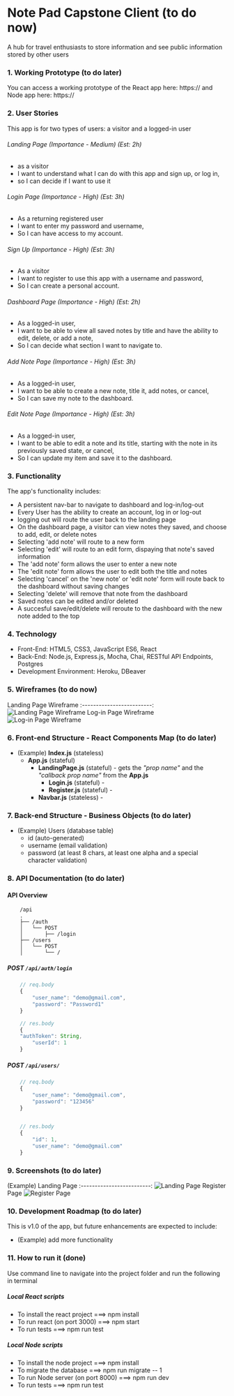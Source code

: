 # Note Pad Capstone Client (to do now)
A hub for travel enthusiasts to store information and see public information stored by other users


### 1. Working Prototype (to do later)
You can access a working prototype of the React app here: https:// and Node app here: https://

### 2. User Stories 
This app is for two types of users: a visitor and a logged-in user


###### Landing Page (Importance - Medium) (Est: 2h)
* as a visitor
* I want to understand what I can do with this app and sign up, or log in,
* so I can decide if I want to use it

###### Login Page (Importance - High) (Est: 3h)
* As a returning registered user
* I want to enter my password and username,
* So I can have access to my account.

###### Sign Up (Importance - High) (Est: 3h)
* As a visitor
* I want to register to use this app with a username and password,
* So I can create a personal account.

###### Dashboard Page (Importance - High) (Est: 2h)
* As a logged-in user,
* I want to be able to view all saved notes by title and have the ability to edit, delete, or add a note,
* So I can decide what section I want to navigate to.

###### Add Note Page (Importance - High) (Est: 3h)
* As a logged-in user,
* I want to be able to create a new note, title it, add notes, or cancel,
* So I can save my note to the dashboard.

###### Edit Note Page (Importance - High) (Est: 3h)
* As a logged-in user,
* I want to be able to edit a note and its title, starting with the note in its previously saved state, or cancel,
* So I can update my item and save it to the dashboard.

### 3. Functionality
The app's functionality includes:
* A persistent nav-bar to navigate to dashboard and log-in/log-out
* Every User has the ability to create an account, log in or log-out
* logging out will route the user back to the landing page
* On the dashboard page, a visitor can view notes they saved, and choose to add, edit, or delete notes
* Selecting 'add note' will route to a new form 
* Selecting 'edit' will route to an edit form, dispaying that note's saved information
* The 'add note' form allows the user to enter a new note
* The 'edit note' form allows the user to edit both the title and notes 
* Selecting 'cancel' on the 'new note' or 'edit note' form will route back to the dashboard without saving changes
* Selecting 'delete' will remove that note from the dashboard
* Saved notes can be edited and/or deleted
* A succesful save/edit/delete will reroute to the dashboard with the new note added to the top


### 4. Technology
* Front-End: HTML5, CSS3, JavaScript ES6, React
* Back-End: Node.js, Express.js, Mocha, Chai, RESTful API Endpoints, Postgres
* Development Environment: Heroku, DBeaver


### 5. Wireframes (to do now)
Landing Page Wireframe
:-------------------------:
![Landing Page Wireframe](/github-images/wireframes/landing-page.jpg)
Log-in Page Wireframe
![Log-in Page Wireframe](/github-images/wireframes/log-in-page.jpg)


### 6. Front-end Structure - React Components Map (to do later)
* (Example) __Index.js__ (stateless)
    * __App.js__ (stateful)
        * __LandingPage.js__ (stateful) - gets the _"prop name"_ and the _"callback prop name"_ from the __App.js__
            * __Login.js__ (stateful) -
            * __Register.js__ (stateful) -
        * __Navbar.js__ (stateless) -



### 7. Back-end Structure - Business Objects (to do later)
* (Example) Users (database table)
    * id (auto-generated)
    * username (email validation)
    * password (at least 8 chars, at least one alpha and a special character validation)



### 8. API Documentation (to do later)
#### API Overview
```text
    /api
    .
    ├── /auth
    │   └── POST
    │       ├── /login
    ├── /users
    │   └── POST
    │       └── /
```

##### POST `/api/auth/login`
```js
    // req.body
    {
        "user_name": "demo@gmail.com",
        "password": "Password1"
    }

    // res.body
    {
    "authToken": String,
        "userId": 1
    }
```

##### POST `/api/users/`
```js
    // req.body
    {
        "user_name": "demo@gmail.com",
        "password": "123456"
    }


    // res.body
    {
        "id": 1,
        "user_name": "demo@gmail.com"
    }
```



### 9. Screenshots (to do later)
(Example) Landing Page
:-------------------------:
![Landing Page](/github-images/screenshots/landing-page-screenshot.png)
Register Page
![Register Page](/github-images/screenshots/register-page-screenshot.png)



### 10. Development Roadmap (to do later)
This is v1.0 of the app, but future enhancements are expected to include:
* (Example) add more functionality



### 11. How to run it (done)
Use command line to navigate into the project folder and run the following in terminal

##### Local React scripts
* To install the react project ===> npm install
* To run react (on port 3000) ===> npm start
* To run tests ===> npm run test

##### Local Node scripts
* To install the node project ===> npm install
* To migrate the database ===> npm run migrate -- 1
* To run Node server (on port 8000) ===> npm run dev
* To run tests ===> npm run test